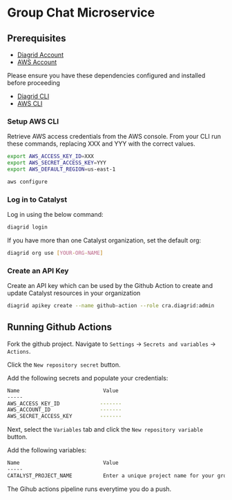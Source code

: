 # Group Chat Microservice

## Prerequisites

- [Diagrid Account](https://catalyst.diagrid.io/)
- [AWS Account](https://repost.aws/knowledge-center/create-and-activate-aws-account)

Please ensure you have these dependencies configured and installed before proceeding

- [Diagrid CLI](https://docs.diagrid.io/catalyst/references/cli-reference/intro/)
- [AWS CLI](https://docs.aws.amazon.com/cli/latest/userguide/getting-started-install.html)

### Setup AWS CLI

Retrieve AWS access credentials from the AWS console. From your CLI run these commands, replacing XXX and YYY with the correct values.

```bash
export AWS_ACCESS_KEY_ID=XXX
export AWS_SECRET_ACCESS_KEY=YYY
export AWS_DEFAULT_REGION=us-east-1

aws configure
```

### Log in to Catalyst

Log in using the below command:

```bash
diagrid login
```

If you have more than one Catalyst organization, set the default org:

```bash
diagrid org use [YOUR-ORG-NAME]
```

### Create an API Key

Create an API key which can be used by the Github Action to create and update Catalyst resources in your organization

```bash
diagrid apikey create --name github-action --role cra.diagrid:admin
```

## Running Github Actions

Fork the github project. Navigate to `Settings` -> `Secrets and variables` -> `Actions`.

Click the `New repository secret` button.

Add the following secrets and populate your credentials:

```bash
Name                           Value
-----
AWS_ACCESS_KEY_ID             -------
AWS_ACCOUNT_ID                -------
AWS_SECRET_ACCESS_KEY         -------   
```

Next, select the `Variables` tab and click the `New repository variable` button.

Add the following variables:

```bash
Name                           Value
-----
CATALYST_PROJECT_NAME          Enter a unique project name for your group chat application
```

The Gihub actions pipeline runs everytime you do a push.